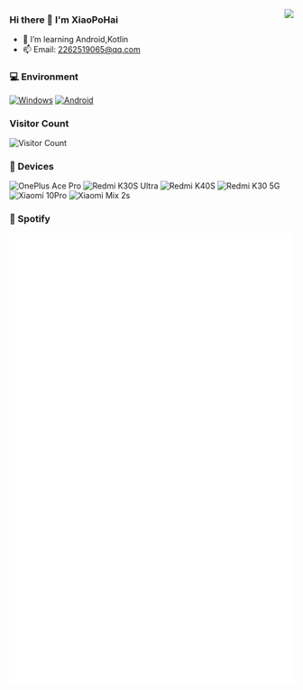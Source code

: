 <!--
**XPHXPHL/XPHXPHL** is a ✨ _special_ ✨ repository because its `README.md` (this file) appears on your GitHub profile.
Here are some ideas to get you started:
- 🔭 I’m currently working on ...
- 🌱 I’m currently learning Android
- 👯 I’m looking to collaborate on ...
- 🤔 I’m looking for help with ...
- 💬 Ask me about ...
- 📫 How to reach me: ...
- 😄 Pronouns: ...
- ⚡ Fun fact: ...
-->

<img align="right" src="(https://github-readme-stats.vercel.app/api?username=XPHXPHL)](https://github.com/anuraghazra/github-readme-stats)
" />

### Hi there 👋 I'm XiaoPoHai
- 🌱 I’m learning Android,Kotlin
- 📫 Email: 2262519065@qq.com

### 💻 Environment
[![Windows](https://img.shields.io/badge/Windows-00BBFF?style=flat-square&logo=Windows&logoColor=FFFFFF&labelColor=00BBFF)](https://www.microsoft.com/windows10)
[![Android](https://img.shields.io/badge/Android-00C000?style=flat-square&logo=android&logoColor=FFFFFF&labelColor=00C000)](https://www.android.com/android-12/)

### Visitor Count
![Visitor Count](https://profile-counter.glitch.me/XPHXPHL/count.svg)

### 📱 Devices
![OnePlus Ace Pro](https://img.shields.io/badge/OnePlusAcePro-4F4F4F?style=flat-square&logo=OnePlus&logoColor=FFFFFF&labelColor=FF0000)
![Redmi K30S Ultra](https://img.shields.io/badge/RedmiK30SUltra-4F4F4F?style=flat-square&logo=Xiaomi&logoColor=FFFFFF&labelColor=ED9121)
![Redmi K40S](https://img.shields.io/badge/RedmiK40S-4F4F4F?style=flat-square&logo=Xiaomi&logoColor=FFFFFF&labelColor=ED9121)
![Redmi K30 5G](https://img.shields.io/badge/RedmiK305G-4F4F4F?style=flat-square&logo=Xiaomi&logoColor=FFFFFF&labelColor=ED9121)
![Xiaomi 10Pro](https://img.shields.io/badge/Xiaomi10Pro-4F4F4F?style=flat-square&logo=Xiaomi&logoColor=FFFFFF&labelColor=ED9121)
![Xiaomi Mix 2s](https://img.shields.io/badge/MIX2s-4F4F4F?style=flat-square&logo=Xiaomi&logoColor=FFFFFF&labelColor=ED9121)


### 🎵 Spotify
![card](https://github.com/XPHXPHL/netease-cloud-music-card/blob/main/card.svg)

